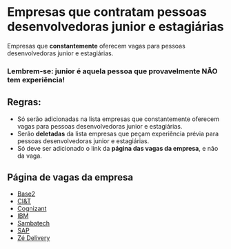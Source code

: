 # Empresas que contratam pessoas desenvolvedoras junior e estagiárias

Empresas que **constantemente** oferecem vagas para pessoas desenvolvedoras junior e estagiárias.

### Lembrem-se: junior é aquela pessoa que provavelmente NÃO tem experiência!

## Regras:
- Só serão adicionadas na lista empresas que constantemente oferecem vagas para pessoas desenvolvedoras junior e estagiárias.
- Serão **deletadas** da lista empresas que peçam experiência prévia para pessoas desenvolvedoras junior e estagiárias.
- Só deve ser adicionado o link da **página das vagas da empresa**, e não da vaga.

## Página de vagas da empresa

- [Base2](https://jobs.solides.com/base2)
- [CI&T](https://br.ciandt.com/carreiras/programa-de-estagio-next-gen)
- [Cognizant](https://careers.cognizant.com/br/pt)
- [IBM](https://www.ibm.com/br-pt/employment/entrylevel/)
- [Sambatech](https://jobs.kenoby.com/sambatech-carreiras/)
- [SAP](https://www.sap.com/brazil/about/careers.html)
- [Zé Delivery](https://zedelivery.gupy.io/)
